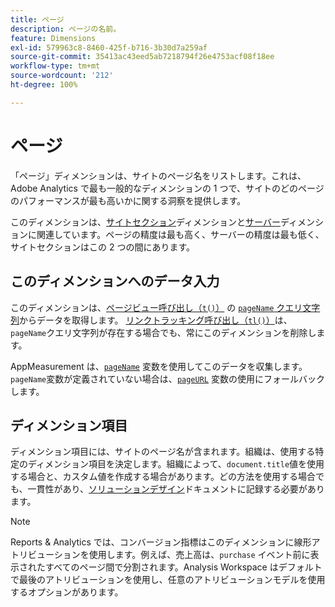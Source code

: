 ```yaml
---
title: ページ
description: ページの名前。
feature: Dimensions
exl-id: 579963c8-8460-425f-b716-3b30d7a259af
source-git-commit: 35413ac43eed5ab7218794f26e4753acf08f18ee
workflow-type: tm+mt
source-wordcount: '212'
ht-degree: 100%

---
```


# ページ

「ページ」ディメンションは、サイトのページ名をリストします。これは、Adobe Analytics で最も一般的なディメンションの 1 つで、サイトのどのページのパフォーマンスが最も高いかに関する洞察を提供します。

このディメンションは、[サイトセクション](site-section.md)ディメンションと[サーバー](server.md)ディメンションに関連しています。ページの精度は最も高く、サーバーの精度は最も低く、サイトセクションはこの 2 つの間にあります。

## このディメンションへのデータ入力

このディメンションは、[ページビュー呼び出し（`t()`）](/help/implement/vars/functions/t-method.md) の [`pageName` クエリ文字列](/help/implement/validate/query-parameters.md)からデータを取得します。 [リンクトラッキング呼び出し（`tl()`）](/help/implement/vars/functions/tl-method.md)は、`pageName`クエリ文字列が存在する場合でも、常にこのディメンションを削除します。

AppMeasurement は、[`pageName`](/help/implement/vars/page-vars/pagename.md) 変数を使用してこのデータを収集します。`pageName`変数が定義されていない場合は、[`pageURL`](/help/implement/vars/page-vars/pageurl.md) 変数の使用にフォールバックします。

## ディメンション項目

ディメンション項目には、サイトのページ名が含まれます。組織は、使用する特定のディメンション項目を決定します。組織によって、`document.title`値を使用する場合と、カスタム値を作成する場合があります。どの方法を使用する場合でも、一貫性があり、[ソリューションデザイン](/help/implement/prepare/solution-design.md)ドキュメントに記録する必要があります。

>[!NOTE]
>
>Reports &amp; Analytics では、コンバージョン指標はこのディメンションに線形アトリビューションを使用します。例えば、売上高は、`purchase` イベント前に表示されたすべてのページ間で分割されます。Analysis Workspace はデフォルトで最後のアトリビューションを使用し、任意のアトリビューションモデルを使用するオプションがあります。

